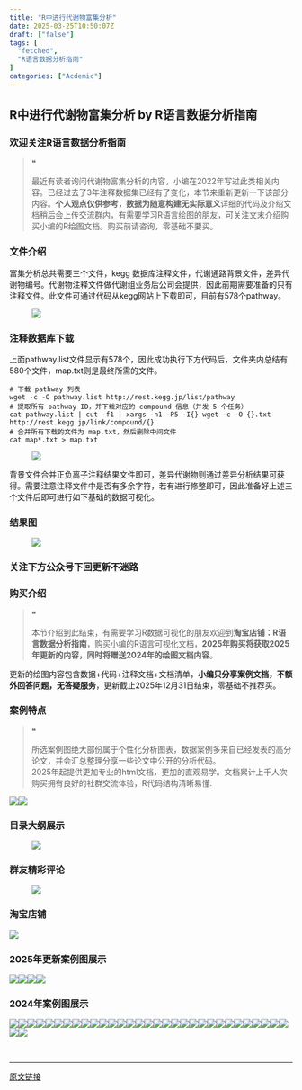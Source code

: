 ```yaml
---
title: "R中进行代谢物富集分析"
date: 2025-03-25T10:50:07Z
draft: ["false"]
tags: [
  "fetched",
  "R语言数据分析指南"
]
categories: ["Acdemic"]
---
```

R中进行代谢物富集分析 by R语言数据分析指南
------
<div><section data-tool="mdnice编辑器" data-website="https://www.mdnice.com" data-pm-slice="0 0 []"><h3 data-cacheurl="" data-remoteid="" data-tool="mdnice编辑器"><span></span><span><span leaf="">欢迎关注R语言数据分析指南</span></span><span></span></h3><blockquote><span><span leaf="">❝</span></span><p><span leaf="">最近有读者询问代谢物富集分析的内容，小编在2022年写过此类相关内容。已经过去了3年注释数据集已经有了变化，本节来重新更新一下该部分内容。</span><strong><span leaf="">个人观点仅供参考，数据为随意构建无实际意义</span></strong><span leaf="">详细的代码及介绍文档稍后会上传交流群内，有需要学习R语言绘图的朋友，可关注文末介绍购买小编的R绘图文档。购买前请咨询，零基础不要买。</span></p></blockquote><h3 data-cacheurl="" data-remoteid="" data-tool="mdnice编辑器"><span></span><span><span leaf="">文件介绍</span></span><span></span></h3><p data-tool="mdnice编辑器"><span leaf="">富集分析总共需要三个文件，kegg 数据库注释文件，代谢通路背景文件，差异代谢物编号。代谢物注释文件做代谢组业务后公司会提供，因此前期需要准备的只有注释文件。此文件可通过代码从kegg网站上下载即可，目前有578个pathway。</span></p><figure data-tool="mdnice编辑器"><span leaf=""><img data-src="https://mmbiz.qpic.cn/mmbiz_png/EibnicgwScTAaGTFNmrKYApR5y0RCCsS6icabIV3jRy7xyxOI6Fd3czjLUA8fd0mNXfdzUNvyntUuxL5jLHyaprHA/640?wx_fmt=png&amp;from=appmsg" data-ratio="0.5981481481481481" data-type="png" data-w="1080" data-imgfileid="100043862" src="https://mmbiz.qpic.cn/mmbiz_png/EibnicgwScTAaGTFNmrKYApR5y0RCCsS6icabIV3jRy7xyxOI6Fd3czjLUA8fd0mNXfdzUNvyntUuxL5jLHyaprHA/640?wx_fmt=png&amp;from=appmsg"></span></figure><h3 data-cacheurl="" data-remoteid="" data-tool="mdnice编辑器"><span></span><span><span leaf="">注释数据库下载</span></span><span></span></h3><p data-tool="mdnice编辑器"><span leaf="">上面pathway.list文件显示有578个，因此成功执行下方代码后，文件夹内总结有580个文件，map.txt则是最终所需的文件。</span></p><pre data-tool="mdnice编辑器"><span data-cacheurl="" data-remoteid=""></span><code><span><span leaf=""># 下载 pathway 列表</span></span><span leaf=""><br></span><span leaf="">wget -c -O pathway.list http://rest.kegg.jp/list/pathway</span><span leaf=""><br></span><span><span leaf=""># 提取所有 pathway ID，并下载对应的 compound 信息（并发 5 个任务）</span></span><span leaf=""><br></span><span leaf="">cat pathway.list | cut -f1 | xargs -n1 -P5 -I{} wget -c -O {}.txt http://rest.kegg.jp/link/compound/{}</span><span leaf=""><br></span><span><span leaf=""># 合并所有下载的文件为 map.txt，然后删除中间文件</span></span><span leaf=""><br></span><span leaf="">cat map*.txt &gt; map.txt</span><span leaf=""><br></span></code></pre><figure data-tool="mdnice编辑器"><span leaf=""><img data-src="https://mmbiz.qpic.cn/mmbiz_png/EibnicgwScTAaGTFNmrKYApR5y0RCCsS6icyGGxLm84XKocPYaMfboWyJ63On1K9F8ibHdsWCLDx4H4m9Nicednmgqg/640?wx_fmt=png&amp;from=appmsg" data-ratio="0.6808510638297872" data-type="png" data-w="846" data-imgfileid="100043860" src="https://mmbiz.qpic.cn/mmbiz_png/EibnicgwScTAaGTFNmrKYApR5y0RCCsS6icyGGxLm84XKocPYaMfboWyJ63On1K9F8ibHdsWCLDx4H4m9Nicednmgqg/640?wx_fmt=png&amp;from=appmsg"></span></figure><p data-tool="mdnice编辑器"><span leaf="">背景文件合并正负离子注释结果文件即可，差异代谢物则通过差异分析结果可获得。需要注意注释文件中是否有多余字符，若有进行修整即可，因此准备好上述三个文件后即可进行如下基础的数据可视化。</span></p><h3 data-cacheurl="" data-remoteid="" data-tool="mdnice编辑器"><span></span><span><span leaf="">结果图</span></span><span></span></h3><figure data-tool="mdnice编辑器"><span leaf=""><img data-src="https://mmbiz.qpic.cn/mmbiz_png/EibnicgwScTAaGTFNmrKYApR5y0RCCsS6icAD94SCRzEE0CsiciaUDEP8X6TF83xDjsFX6CgFnrR8WRnaPs4qnSQATQ/640?wx_fmt=png&amp;from=appmsg" data-ratio="0.6147859922178989" data-type="png" data-w="1028" data-imgfileid="100043861" src="https://mmbiz.qpic.cn/mmbiz_png/EibnicgwScTAaGTFNmrKYApR5y0RCCsS6icAD94SCRzEE0CsiciaUDEP8X6TF83xDjsFX6CgFnrR8WRnaPs4qnSQATQ/640?wx_fmt=png&amp;from=appmsg"></span></figure><h3 data-cacheurl="" data-remoteid="" data-tool="mdnice编辑器"><span></span><span><span leaf="">关注下方公众号下回更新不迷路</span></span><span></span></h3><section nodeleaf=""><mp-common-profile data-pluginname="mpprofile" data-nickname="R语言数据分析指南" data-alias="YanJANtwo" data-from="0" data-headimg="http://mmbiz.qpic.cn/mmbiz_png/EibnicgwScTAZF0rpeZII9Ltl26VbVagriczTria1fib3XgjwwHEHFjPzkmGpqWDVVHBSzhENictUM2iavAKiaM5lc9USw/0?wx_fmt=png" data-signature="R语言重症爱好者，喜欢绘制各种精美的图表，喜欢的小伙伴可以关注我，跟我一起学习" data-id="Mzg3MzQzNTYzMw==" data-is_biz_ban="0" data-service_type="1"></mp-common-profile></section><h3 data-cacheurl="" data-remoteid="" data-tool="mdnice编辑器"><span></span><span><span leaf="">购买介绍</span></span><span></span></h3><blockquote><span><span leaf="">❝</span></span><p><span leaf="">本节介绍到此结束，有需要学习R数据可视化的朋友欢迎到</span><strong><span leaf="">淘宝店铺：R语言数据分析指南</span></strong><span leaf="">，购买小编的R语言可视化文档，</span><strong><span leaf="">2025年购买将获取2025年更新的内容，同时将赠送2024年的绘图文档内容</span></strong><span leaf="">。</span></p></blockquote><p data-tool="mdnice编辑器"><span leaf="">更新的绘图内容包含数据+代码+注释文档+文档清单，</span><strong><span leaf="">小编只分享案例文档，不额外回答问题，无答疑服务</span></strong><span leaf="">，更新截止2025年12月31日结束，零基础不推荐买。</span></p><h3 data-cacheurl="" data-remoteid="" data-tool="mdnice编辑器"><span></span><span><span leaf="">案例特点</span></span><span></span></h3><blockquote><span><span leaf="">❝</span></span><p><span leaf="">所选案例图绝大部份属于个性化分析图表，数据案例多来自已经发表的高分论文，并会汇总整理分享一些论文中公开的分析代码。</span><span leaf=""><br></span><span leaf="">2025年起提供更加专业的html文档，更加的直观易学。文档累计上千人次购买拥有良好的社群交流体验，R代码结构清晰易懂.</span></p></blockquote><p data-tool="mdnice编辑器"><span leaf=""><img data-src="https://mmbiz.qpic.cn/mmbiz_png/EibnicgwScTAaGTFNmrKYApR5y0RCCsS6ic3UFqcsDPlOaeOiadqXYgZuWazW4ciaoI5OfBrEkHeuBIE9FTFMyNSpFQ/640?wx_fmt=png&amp;from=appmsg" data-ratio="0.9481481481481482" data-type="png" data-w="1080" data-imgfileid="100043864" src="https://mmbiz.qpic.cn/mmbiz_png/EibnicgwScTAaGTFNmrKYApR5y0RCCsS6ic3UFqcsDPlOaeOiadqXYgZuWazW4ciaoI5OfBrEkHeuBIE9FTFMyNSpFQ/640?wx_fmt=png&amp;from=appmsg"><img data-src="https://mmbiz.qpic.cn/mmbiz_png/EibnicgwScTAaGTFNmrKYApR5y0RCCsS6icuibGeyLbUCVvfibcwDI6hq9NKrzBRAPDaPMslMO0cYWibHDUTl7ogvhgg/640?wx_fmt=png&amp;from=appmsg" data-ratio="0.8712962962962963" data-type="png" data-w="1080" data-imgfileid="100043863" src="https://mmbiz.qpic.cn/mmbiz_png/EibnicgwScTAaGTFNmrKYApR5y0RCCsS6icuibGeyLbUCVvfibcwDI6hq9NKrzBRAPDaPMslMO0cYWibHDUTl7ogvhgg/640?wx_fmt=png&amp;from=appmsg"></span></p><h3 data-cacheurl="" data-remoteid="" data-tool="mdnice编辑器"><span></span><span><span leaf="">目录大纲展示</span></span><span></span></h3><figure data-tool="mdnice编辑器"><span leaf=""><img data-src="https://mmbiz.qpic.cn/mmbiz_png/EibnicgwScTAaGTFNmrKYApR5y0RCCsS6icz3RwoqMJF9RFF6vjpLX8hjV2MUiapDqz9hhQq6h93ZuBUTHkTdPvLyA/640?wx_fmt=png&amp;from=appmsg" data-ratio="0.5694444444444444" data-type="png" data-w="1080" data-imgfileid="100043869" src="https://mmbiz.qpic.cn/mmbiz_png/EibnicgwScTAaGTFNmrKYApR5y0RCCsS6icz3RwoqMJF9RFF6vjpLX8hjV2MUiapDqz9hhQq6h93ZuBUTHkTdPvLyA/640?wx_fmt=png&amp;from=appmsg"></span></figure><h3 data-cacheurl="" data-remoteid="" data-tool="mdnice编辑器"><span></span><span><span leaf="">群友精彩评论</span></span><span></span></h3><figure data-tool="mdnice编辑器"><span leaf=""><img data-src="https://mmbiz.qpic.cn/mmbiz_png/EibnicgwScTAaGTFNmrKYApR5y0RCCsS6icD8rmshiaCxcYFzBUtclT4Rseoz30dx6E8oFJRGAN7UOroC5hpKr5k9Q/640?wx_fmt=png&amp;from=appmsg" data-ratio="0.4546296296296296" data-type="png" data-w="1080" data-imgfileid="100043867" src="https://mmbiz.qpic.cn/mmbiz_png/EibnicgwScTAaGTFNmrKYApR5y0RCCsS6icD8rmshiaCxcYFzBUtclT4Rseoz30dx6E8oFJRGAN7UOroC5hpKr5k9Q/640?wx_fmt=png&amp;from=appmsg"></span></figure><h3 data-cacheurl="" data-remoteid="" data-tool="mdnice编辑器"><span></span><span><span leaf="">淘宝店铺</span></span><span></span></h3><section nodeleaf=""><img data-src="https://mmbiz.qpic.cn/mmbiz_jpg/EibnicgwScTAbvhPDLGT8NaialEsht92PTYNJWpmVLfoYGic1uha5FyBrDCibibZCLjiazgvpT1XcdwibfVywD2el0VAgg/640?wx_fmt=jpeg" data-ratio="1.0210420841683367" data-s="300,640" data-type="jpeg" data-w="998" type="block" data-imgfileid="100019415" src="https://mmbiz.qpic.cn/mmbiz_jpg/EibnicgwScTAbvhPDLGT8NaialEsht92PTYNJWpmVLfoYGic1uha5FyBrDCibibZCLjiazgvpT1XcdwibfVywD2el0VAgg/640?wx_fmt=jpeg"></section><h3 data-cacheurl="" data-remoteid="" data-tool="mdnice编辑器"><span></span><span><span leaf="">2025年更新案例图展示</span></span><span></span></h3><p data-tool="mdnice编辑器"><span leaf=""><img data-src="https://mmbiz.qpic.cn/mmbiz_jpg/EibnicgwScTAaGTFNmrKYApR5y0RCCsS6icV4KzibibQ4HS6H3AyADnsJFSCUHylPx3I5SZdY9aOhYC1iaNrz0dpICag/640?wx_fmt=jpeg&amp;from=appmsg" data-ratio="0.4212962962962963" data-type="jpeg" data-w="1080" data-imgfileid="100043868" src="https://mmbiz.qpic.cn/mmbiz_jpg/EibnicgwScTAaGTFNmrKYApR5y0RCCsS6icV4KzibibQ4HS6H3AyADnsJFSCUHylPx3I5SZdY9aOhYC1iaNrz0dpICag/640?wx_fmt=jpeg&amp;from=appmsg"><img data-src="https://mmbiz.qpic.cn/mmbiz_png/EibnicgwScTAaGTFNmrKYApR5y0RCCsS6icNoW7ggTvALjDTTUanWdOVZzJfGyg9ia5ljPhRhpCEzyVPjV6p4kCZIQ/640?wx_fmt=png&amp;from=appmsg" data-ratio="0.4255555555555556" data-type="png" data-w="900" data-imgfileid="100043865" src="https://mmbiz.qpic.cn/mmbiz_png/EibnicgwScTAaGTFNmrKYApR5y0RCCsS6icNoW7ggTvALjDTTUanWdOVZzJfGyg9ia5ljPhRhpCEzyVPjV6p4kCZIQ/640?wx_fmt=png&amp;from=appmsg"><img data-src="https://mmbiz.qpic.cn/mmbiz_png/EibnicgwScTAaGTFNmrKYApR5y0RCCsS6icHNflsSuLqMGVSbTXmMOyg1QBZId7VbY3k1CiamG9AyeicMdAXgZebjCg/640?wx_fmt=png&amp;from=appmsg" data-ratio="0.4255555555555556" data-type="png" data-w="900" data-imgfileid="100043866" src="https://mmbiz.qpic.cn/mmbiz_png/EibnicgwScTAaGTFNmrKYApR5y0RCCsS6icHNflsSuLqMGVSbTXmMOyg1QBZId7VbY3k1CiamG9AyeicMdAXgZebjCg/640?wx_fmt=png&amp;from=appmsg"><img data-src="https://mmbiz.qpic.cn/mmbiz_png/EibnicgwScTAaGTFNmrKYApR5y0RCCsS6ic7pNRFywPMOAEEk6iah7efibssU2O6aN7EAdDAF8qTYyfAhqdQED9omxw/640?wx_fmt=png&amp;from=appmsg" data-ratio="0.4255555555555556" data-type="png" data-w="900" data-imgfileid="100043873" src="https://mmbiz.qpic.cn/mmbiz_png/EibnicgwScTAaGTFNmrKYApR5y0RCCsS6ic7pNRFywPMOAEEk6iah7efibssU2O6aN7EAdDAF8qTYyfAhqdQED9omxw/640?wx_fmt=png&amp;from=appmsg"></span></p><h3 data-cacheurl="" data-remoteid="" data-tool="mdnice编辑器"><span></span><span><span leaf="">2024年案例图展示</span></span><span></span></h3><p data-tool="mdnice编辑器"><span leaf=""><img data-src="https://mmbiz.qpic.cn/mmbiz_png/EibnicgwScTAaGTFNmrKYApR5y0RCCsS6icfDs4YBiazwQISicLDNoPwIpDb5xlzya3FDqdCicaKfLCGicia01DxWXvIfg/640?wx_fmt=png&amp;from=appmsg" data-ratio="0.4255555555555556" data-type="png" data-w="900" data-imgfileid="100043872" src="https://mmbiz.qpic.cn/mmbiz_png/EibnicgwScTAaGTFNmrKYApR5y0RCCsS6icfDs4YBiazwQISicLDNoPwIpDb5xlzya3FDqdCicaKfLCGicia01DxWXvIfg/640?wx_fmt=png&amp;from=appmsg"><img data-src="https://mmbiz.qpic.cn/mmbiz_png/EibnicgwScTAaGTFNmrKYApR5y0RCCsS6icicxqQASBVY0GfuGYhsNh5ewZjs5JoSvuED1NIcsN4iaictQia2Wwhamdcw/640?wx_fmt=png&amp;from=appmsg" data-ratio="0.4255555555555556" data-type="png" data-w="900" data-imgfileid="100043871" src="https://mmbiz.qpic.cn/mmbiz_png/EibnicgwScTAaGTFNmrKYApR5y0RCCsS6icicxqQASBVY0GfuGYhsNh5ewZjs5JoSvuED1NIcsN4iaictQia2Wwhamdcw/640?wx_fmt=png&amp;from=appmsg"><img data-src="https://mmbiz.qpic.cn/mmbiz_png/EibnicgwScTAaGTFNmrKYApR5y0RCCsS6icjAX87c5kbLaOQXDjpQAN70n3upiamsJIViakFOSL5cskWQWuddlMMkjA/640?wx_fmt=png&amp;from=appmsg" data-ratio="0.4255555555555556" data-type="png" data-w="900" data-imgfileid="100043870" src="https://mmbiz.qpic.cn/mmbiz_png/EibnicgwScTAaGTFNmrKYApR5y0RCCsS6icjAX87c5kbLaOQXDjpQAN70n3upiamsJIViakFOSL5cskWQWuddlMMkjA/640?wx_fmt=png&amp;from=appmsg"><img data-src="https://mmbiz.qpic.cn/mmbiz_png/EibnicgwScTAaGTFNmrKYApR5y0RCCsS6icS1oVOJgCgThicuUA3zUhk72aBbLpibib2pt4cq6PRdGPX7xFaClfOiaFTw/640?wx_fmt=png&amp;from=appmsg" data-ratio="0.4255555555555556" data-type="png" data-w="900" data-imgfileid="100043874" src="https://mmbiz.qpic.cn/mmbiz_png/EibnicgwScTAaGTFNmrKYApR5y0RCCsS6icS1oVOJgCgThicuUA3zUhk72aBbLpibib2pt4cq6PRdGPX7xFaClfOiaFTw/640?wx_fmt=png&amp;from=appmsg"><img data-src="https://mmbiz.qpic.cn/mmbiz_png/EibnicgwScTAaGTFNmrKYApR5y0RCCsS6ictkrlUH65dJ6kkTESCNnvU2uCEyOLDVVpdFa6qhYXuUPz3E5PReCbVA/640?wx_fmt=png&amp;from=appmsg" data-ratio="0.4255555555555556" data-type="png" data-w="900" data-imgfileid="100043875" src="https://mmbiz.qpic.cn/mmbiz_png/EibnicgwScTAaGTFNmrKYApR5y0RCCsS6ictkrlUH65dJ6kkTESCNnvU2uCEyOLDVVpdFa6qhYXuUPz3E5PReCbVA/640?wx_fmt=png&amp;from=appmsg"><img data-src="https://mmbiz.qpic.cn/mmbiz_png/EibnicgwScTAaGTFNmrKYApR5y0RCCsS6icg7aIxk41LXgNrOhEblukmaLqjJkcQQNWxpdfn4mgewT7UbwokyTS4Q/640?wx_fmt=png&amp;from=appmsg" data-ratio="0.4255555555555556" data-type="png" data-w="900" data-imgfileid="100043879" src="https://mmbiz.qpic.cn/mmbiz_png/EibnicgwScTAaGTFNmrKYApR5y0RCCsS6icg7aIxk41LXgNrOhEblukmaLqjJkcQQNWxpdfn4mgewT7UbwokyTS4Q/640?wx_fmt=png&amp;from=appmsg"><img data-src="https://mmbiz.qpic.cn/mmbiz_png/EibnicgwScTAaGTFNmrKYApR5y0RCCsS6icL90cXEGAaWZicEibzDAiaHpw2RQEK0ejTFrdUXQ2yzSExibznKYFp2PqqA/640?wx_fmt=png&amp;from=appmsg" data-ratio="0.4255555555555556" data-type="png" data-w="900" data-imgfileid="100043878" src="https://mmbiz.qpic.cn/mmbiz_png/EibnicgwScTAaGTFNmrKYApR5y0RCCsS6icL90cXEGAaWZicEibzDAiaHpw2RQEK0ejTFrdUXQ2yzSExibznKYFp2PqqA/640?wx_fmt=png&amp;from=appmsg"><img data-src="https://mmbiz.qpic.cn/mmbiz_png/EibnicgwScTAaGTFNmrKYApR5y0RCCsS6icMicJ9ZmcMEZ67T9QzFDrgOicagN9wUa3Wqiazy0gibqL7NZI1cBNZOzC9g/640?wx_fmt=png&amp;from=appmsg" data-ratio="0.4255555555555556" data-type="png" data-w="900" data-imgfileid="100043877" src="https://mmbiz.qpic.cn/mmbiz_png/EibnicgwScTAaGTFNmrKYApR5y0RCCsS6icMicJ9ZmcMEZ67T9QzFDrgOicagN9wUa3Wqiazy0gibqL7NZI1cBNZOzC9g/640?wx_fmt=png&amp;from=appmsg"><img data-src="https://mmbiz.qpic.cn/mmbiz_png/EibnicgwScTAaGTFNmrKYApR5y0RCCsS6icpyLJQHr5ibyqXYh18YaBMBMX6To4F4AbXGv5ITCRsehfyKpCnW9ypng/640?wx_fmt=png&amp;from=appmsg" data-ratio="0.4255555555555556" data-type="png" data-w="900" data-imgfileid="100043876" src="https://mmbiz.qpic.cn/mmbiz_png/EibnicgwScTAaGTFNmrKYApR5y0RCCsS6icpyLJQHr5ibyqXYh18YaBMBMX6To4F4AbXGv5ITCRsehfyKpCnW9ypng/640?wx_fmt=png&amp;from=appmsg"><img data-src="https://mmbiz.qpic.cn/mmbiz_png/EibnicgwScTAaGTFNmrKYApR5y0RCCsS6icU8bbySKekJogcbnT5jW42SJQzLq3Cl6ry1uaYrRgzZsk44iaXaY9Gbg/640?wx_fmt=png&amp;from=appmsg" data-ratio="0.4255555555555556" data-type="png" data-w="900" data-imgfileid="100043880" src="https://mmbiz.qpic.cn/mmbiz_png/EibnicgwScTAaGTFNmrKYApR5y0RCCsS6icU8bbySKekJogcbnT5jW42SJQzLq3Cl6ry1uaYrRgzZsk44iaXaY9Gbg/640?wx_fmt=png&amp;from=appmsg"><img data-src="https://mmbiz.qpic.cn/mmbiz_png/EibnicgwScTAaGTFNmrKYApR5y0RCCsS6icmFfYRdyjYRSqMujcqgKRQJnSwpu3IbdzI3uTWUnFZTckf2P4l7Xicmw/640?wx_fmt=png&amp;from=appmsg" data-ratio="0.4255555555555556" data-type="png" data-w="900" data-imgfileid="100043881" src="https://mmbiz.qpic.cn/mmbiz_png/EibnicgwScTAaGTFNmrKYApR5y0RCCsS6icmFfYRdyjYRSqMujcqgKRQJnSwpu3IbdzI3uTWUnFZTckf2P4l7Xicmw/640?wx_fmt=png&amp;from=appmsg"><img data-src="https://mmbiz.qpic.cn/mmbiz_png/EibnicgwScTAaGTFNmrKYApR5y0RCCsS6icQMujvBqCaD5dmmGPdGOUOrASXAvtO7XyO9zz62wdz6WmaKqdFN4W3Q/640?wx_fmt=png&amp;from=appmsg" data-ratio="0.4255555555555556" data-type="png" data-w="900" data-imgfileid="100043882" src="https://mmbiz.qpic.cn/mmbiz_png/EibnicgwScTAaGTFNmrKYApR5y0RCCsS6icQMujvBqCaD5dmmGPdGOUOrASXAvtO7XyO9zz62wdz6WmaKqdFN4W3Q/640?wx_fmt=png&amp;from=appmsg"><img data-src="https://mmbiz.qpic.cn/mmbiz_png/EibnicgwScTAaGTFNmrKYApR5y0RCCsS6icet1GQ2aEbTjlo1227pxUpr6dhOIKXEZ3kM8NWMicibc9UPQQrWl9utVg/640?wx_fmt=png&amp;from=appmsg" data-ratio="0.4255555555555556" data-type="png" data-w="900" data-imgfileid="100043883" src="https://mmbiz.qpic.cn/mmbiz_png/EibnicgwScTAaGTFNmrKYApR5y0RCCsS6icet1GQ2aEbTjlo1227pxUpr6dhOIKXEZ3kM8NWMicibc9UPQQrWl9utVg/640?wx_fmt=png&amp;from=appmsg"><img data-src="https://mmbiz.qpic.cn/mmbiz_png/EibnicgwScTAaGTFNmrKYApR5y0RCCsS6icvnrFWTN9G5Vo5QuHu7XqFLyMjh8VBLc6O9dBwgKla42oTCt3dzibefQ/640?wx_fmt=png&amp;from=appmsg" data-ratio="0.4255555555555556" data-type="png" data-w="900" data-imgfileid="100043884" src="https://mmbiz.qpic.cn/mmbiz_png/EibnicgwScTAaGTFNmrKYApR5y0RCCsS6icvnrFWTN9G5Vo5QuHu7XqFLyMjh8VBLc6O9dBwgKla42oTCt3dzibefQ/640?wx_fmt=png&amp;from=appmsg"><img data-src="https://mmbiz.qpic.cn/mmbiz_png/EibnicgwScTAaGTFNmrKYApR5y0RCCsS6icJnvFibMXVe0ibmfBaL92ibhmFYI7R2Nl3ywtiaeSJ34kmGklO7SZpvTqog/640?wx_fmt=png&amp;from=appmsg" data-ratio="0.4255555555555556" data-type="png" data-w="900" data-imgfileid="100043889" src="https://mmbiz.qpic.cn/mmbiz_png/EibnicgwScTAaGTFNmrKYApR5y0RCCsS6icJnvFibMXVe0ibmfBaL92ibhmFYI7R2Nl3ywtiaeSJ34kmGklO7SZpvTqog/640?wx_fmt=png&amp;from=appmsg"><img data-src="https://mmbiz.qpic.cn/mmbiz_png/EibnicgwScTAaGTFNmrKYApR5y0RCCsS6icKM98bIwXg02cxicT2h8bYEVs8ZgUJnIHA9jQKtcSnAcHwNtGfdUQ7Pg/640?wx_fmt=png&amp;from=appmsg" data-ratio="0.4255555555555556" data-type="png" data-w="900" data-imgfileid="100043888" src="https://mmbiz.qpic.cn/mmbiz_png/EibnicgwScTAaGTFNmrKYApR5y0RCCsS6icKM98bIwXg02cxicT2h8bYEVs8ZgUJnIHA9jQKtcSnAcHwNtGfdUQ7Pg/640?wx_fmt=png&amp;from=appmsg"><img data-src="https://mmbiz.qpic.cn/mmbiz_png/EibnicgwScTAaGTFNmrKYApR5y0RCCsS6icDdRBtiblyHkS0ibjVDgJ2OTKqdwvCnwDeoF2hTj8bMMFtgPibs4zMEYpg/640?wx_fmt=png&amp;from=appmsg" data-ratio="0.4255555555555556" data-type="png" data-w="900" data-imgfileid="100043886" src="https://mmbiz.qpic.cn/mmbiz_png/EibnicgwScTAaGTFNmrKYApR5y0RCCsS6icDdRBtiblyHkS0ibjVDgJ2OTKqdwvCnwDeoF2hTj8bMMFtgPibs4zMEYpg/640?wx_fmt=png&amp;from=appmsg"><img data-src="https://mmbiz.qpic.cn/mmbiz_png/EibnicgwScTAaGTFNmrKYApR5y0RCCsS6icpH62W3zmSDJP2EfovFqGhJAziclWJp0BgXIzsu58QdIlqGtakbytNKA/640?wx_fmt=png&amp;from=appmsg" data-ratio="0.4255555555555556" data-type="png" data-w="900" data-imgfileid="100043887" src="https://mmbiz.qpic.cn/mmbiz_png/EibnicgwScTAaGTFNmrKYApR5y0RCCsS6icpH62W3zmSDJP2EfovFqGhJAziclWJp0BgXIzsu58QdIlqGtakbytNKA/640?wx_fmt=png&amp;from=appmsg"><img data-src="https://mmbiz.qpic.cn/mmbiz_png/EibnicgwScTAaGTFNmrKYApR5y0RCCsS6icowicuhhXgKVLEiaEiaicib5fxtCUb63qYNtkibvFA2VfEu8J9MA3PWoUDkWw/640?wx_fmt=png&amp;from=appmsg" data-ratio="0.4255555555555556" data-type="png" data-w="900" data-imgfileid="100043885" src="https://mmbiz.qpic.cn/mmbiz_png/EibnicgwScTAaGTFNmrKYApR5y0RCCsS6icowicuhhXgKVLEiaEiaicib5fxtCUb63qYNtkibvFA2VfEu8J9MA3PWoUDkWw/640?wx_fmt=png&amp;from=appmsg"><img data-src="https://mmbiz.qpic.cn/mmbiz_png/EibnicgwScTAaGTFNmrKYApR5y0RCCsS6icBGAz8QQWQ2ficqiaUbXQvBLhmnpS0Jnxwykfiba8mVtl9LIn25KwceyvA/640?wx_fmt=png&amp;from=appmsg" data-ratio="0.4255555555555556" data-type="png" data-w="900" data-imgfileid="100043890" src="https://mmbiz.qpic.cn/mmbiz_png/EibnicgwScTAaGTFNmrKYApR5y0RCCsS6icBGAz8QQWQ2ficqiaUbXQvBLhmnpS0Jnxwykfiba8mVtl9LIn25KwceyvA/640?wx_fmt=png&amp;from=appmsg"><img data-src="https://mmbiz.qpic.cn/mmbiz_png/EibnicgwScTAaGTFNmrKYApR5y0RCCsS6icUmhibicuEVonfw5gQalkVJKKS9OGiadNwHg3v0seRZoufiakJJx6gF3JXA/640?wx_fmt=png&amp;from=appmsg" data-ratio="0.4255555555555556" data-type="png" data-w="900" data-imgfileid="100043892" src="https://mmbiz.qpic.cn/mmbiz_png/EibnicgwScTAaGTFNmrKYApR5y0RCCsS6icUmhibicuEVonfw5gQalkVJKKS9OGiadNwHg3v0seRZoufiakJJx6gF3JXA/640?wx_fmt=png&amp;from=appmsg"><img data-src="https://mmbiz.qpic.cn/mmbiz_png/EibnicgwScTAaGTFNmrKYApR5y0RCCsS6icv9B3w21lDrvbKzTQvxMpMc4f3EAoA1XVInz4YAOBF8pibttWS37ibSDg/640?wx_fmt=png&amp;from=appmsg" data-ratio="0.4255555555555556" data-type="png" data-w="900" data-imgfileid="100043894" src="https://mmbiz.qpic.cn/mmbiz_png/EibnicgwScTAaGTFNmrKYApR5y0RCCsS6icv9B3w21lDrvbKzTQvxMpMc4f3EAoA1XVInz4YAOBF8pibttWS37ibSDg/640?wx_fmt=png&amp;from=appmsg"><img data-src="https://mmbiz.qpic.cn/mmbiz_png/EibnicgwScTAaGTFNmrKYApR5y0RCCsS6ichd2CFEayyjtTz6wBpQGHDJMSF248xUs023pne6lfQAAQ9dbiaLJ77Ng/640?wx_fmt=png&amp;from=appmsg" data-ratio="0.4255555555555556" data-type="png" data-w="900" data-imgfileid="100043891" src="https://mmbiz.qpic.cn/mmbiz_png/EibnicgwScTAaGTFNmrKYApR5y0RCCsS6ichd2CFEayyjtTz6wBpQGHDJMSF248xUs023pne6lfQAAQ9dbiaLJ77Ng/640?wx_fmt=png&amp;from=appmsg"><img data-src="https://mmbiz.qpic.cn/mmbiz_png/EibnicgwScTAaGTFNmrKYApR5y0RCCsS6icTy6SckzzPoSiaaIW3uVUT6t5ibib7kc1pWWyY9LkCKdCgqhAicZ4s5KtDw/640?wx_fmt=png&amp;from=appmsg" data-ratio="0.4255555555555556" data-type="png" data-w="900" data-imgfileid="100043893" src="https://mmbiz.qpic.cn/mmbiz_png/EibnicgwScTAaGTFNmrKYApR5y0RCCsS6icTy6SckzzPoSiaaIW3uVUT6t5ibib7kc1pWWyY9LkCKdCgqhAicZ4s5KtDw/640?wx_fmt=png&amp;from=appmsg"><img data-src="https://mmbiz.qpic.cn/mmbiz_png/EibnicgwScTAaGTFNmrKYApR5y0RCCsS6ic7JH8fE8kPmFusDwjs61MWV8pthYaBAecSBvAQHLDmvsShNokuBjN7Q/640?wx_fmt=png&amp;from=appmsg" data-ratio="0.4255555555555556" data-type="png" data-w="900" data-imgfileid="100043897" src="https://mmbiz.qpic.cn/mmbiz_png/EibnicgwScTAaGTFNmrKYApR5y0RCCsS6ic7JH8fE8kPmFusDwjs61MWV8pthYaBAecSBvAQHLDmvsShNokuBjN7Q/640?wx_fmt=png&amp;from=appmsg"><img data-src="https://mmbiz.qpic.cn/mmbiz_png/EibnicgwScTAaGTFNmrKYApR5y0RCCsS6icZLgjzrGljvojKus1s7BmEA6mQSM8WBD2n9uhm22ezMu1BQGUFibnCYA/640?wx_fmt=png&amp;from=appmsg" data-ratio="0.4255555555555556" data-type="png" data-w="900" data-imgfileid="100043896" src="https://mmbiz.qpic.cn/mmbiz_png/EibnicgwScTAaGTFNmrKYApR5y0RCCsS6icZLgjzrGljvojKus1s7BmEA6mQSM8WBD2n9uhm22ezMu1BQGUFibnCYA/640?wx_fmt=png&amp;from=appmsg"><img data-src="https://mmbiz.qpic.cn/mmbiz_png/EibnicgwScTAaGTFNmrKYApR5y0RCCsS6ic36rHVqS4xaSTag5Oxka2uicias2o4QXl1XDGCpPJLXE9dhAmZVtd5wZg/640?wx_fmt=png&amp;from=appmsg" data-ratio="0.4255555555555556" data-type="png" data-w="900" data-imgfileid="100043895" src="https://mmbiz.qpic.cn/mmbiz_png/EibnicgwScTAaGTFNmrKYApR5y0RCCsS6ic36rHVqS4xaSTag5Oxka2uicias2o4QXl1XDGCpPJLXE9dhAmZVtd5wZg/640?wx_fmt=png&amp;from=appmsg"><img data-src="https://mmbiz.qpic.cn/mmbiz_png/EibnicgwScTAaGTFNmrKYApR5y0RCCsS6icNWjPE5TxjRAxD6LPXnPSp3e5NtMtPR0qactRk07lJVPl1KTGtQnj8A/640?wx_fmt=png&amp;from=appmsg" data-ratio="0.4255555555555556" data-type="png" data-w="900" data-imgfileid="100043899" src="https://mmbiz.qpic.cn/mmbiz_png/EibnicgwScTAaGTFNmrKYApR5y0RCCsS6icNWjPE5TxjRAxD6LPXnPSp3e5NtMtPR0qactRk07lJVPl1KTGtQnj8A/640?wx_fmt=png&amp;from=appmsg"><img data-src="https://mmbiz.qpic.cn/mmbiz_png/EibnicgwScTAaGTFNmrKYApR5y0RCCsS6icQQ8HZDor9ZJBgguXlGVwKeFicKwVWoNAfWx1USmaDXgAIHKOm8QrQFQ/640?wx_fmt=png&amp;from=appmsg" data-ratio="0.4255555555555556" data-type="png" data-w="900" data-imgfileid="100043898" src="https://mmbiz.qpic.cn/mmbiz_png/EibnicgwScTAaGTFNmrKYApR5y0RCCsS6icQQ8HZDor9ZJBgguXlGVwKeFicKwVWoNAfWx1USmaDXgAIHKOm8QrQFQ/640?wx_fmt=png&amp;from=appmsg"><img data-src="https://mmbiz.qpic.cn/mmbiz_png/EibnicgwScTAaGTFNmrKYApR5y0RCCsS6ic58PfwC8prLs4vyRpuFmrIP4f1cgvhT68LMiaWPPibnJfiaSW5mvXkTNbQ/640?wx_fmt=png&amp;from=appmsg" data-ratio="0.4255555555555556" data-type="png" data-w="900" data-imgfileid="100043902" src="https://mmbiz.qpic.cn/mmbiz_png/EibnicgwScTAaGTFNmrKYApR5y0RCCsS6ic58PfwC8prLs4vyRpuFmrIP4f1cgvhT68LMiaWPPibnJfiaSW5mvXkTNbQ/640?wx_fmt=png&amp;from=appmsg"><img data-src="https://mmbiz.qpic.cn/mmbiz_png/EibnicgwScTAaGTFNmrKYApR5y0RCCsS6ic0ICpwSqSmLoUKwib5iafJgIBrQ5LrgkgKJkpgJkRiccfcU70fiaiaHPrr2A/640?wx_fmt=png&amp;from=appmsg" data-ratio="0.4255555555555556" data-type="png" data-w="900" data-imgfileid="100043904" src="https://mmbiz.qpic.cn/mmbiz_png/EibnicgwScTAaGTFNmrKYApR5y0RCCsS6ic0ICpwSqSmLoUKwib5iafJgIBrQ5LrgkgKJkpgJkRiccfcU70fiaiaHPrr2A/640?wx_fmt=png&amp;from=appmsg"><img data-src="https://mmbiz.qpic.cn/mmbiz_png/EibnicgwScTAaGTFNmrKYApR5y0RCCsS6icBpQaJibwcib0SXiciaNDXqiarsEHib4weN32nx2KfmlpbicltQ7M4kmiaMl1eA/640?wx_fmt=png&amp;from=appmsg" data-ratio="0.4255555555555556" data-type="png" data-w="900" data-imgfileid="100043901" src="https://mmbiz.qpic.cn/mmbiz_png/EibnicgwScTAaGTFNmrKYApR5y0RCCsS6icBpQaJibwcib0SXiciaNDXqiarsEHib4weN32nx2KfmlpbicltQ7M4kmiaMl1eA/640?wx_fmt=png&amp;from=appmsg"><img data-src="https://mmbiz.qpic.cn/mmbiz_png/EibnicgwScTAaGTFNmrKYApR5y0RCCsS6ic1F6DzNINXFfbBn7cZEoEdeiaaW5gtUiawXNgy1ztrMRnLafMfx3ADSibA/640?wx_fmt=png&amp;from=appmsg" data-ratio="0.4255555555555556" data-type="png" data-w="900" data-imgfileid="100043903" src="https://mmbiz.qpic.cn/mmbiz_png/EibnicgwScTAaGTFNmrKYApR5y0RCCsS6ic1F6DzNINXFfbBn7cZEoEdeiaaW5gtUiawXNgy1ztrMRnLafMfx3ADSibA/640?wx_fmt=png&amp;from=appmsg"></span></p></section><section><span leaf=""><br></span></section><p><mp-style-type data-value="3"></mp-style-type></p></div>  
<hr>
<a href="https://mp.weixin.qq.com/s/rU8hTGMNjHRN1zv5mo2DWw",target="_blank" rel="noopener noreferrer">原文链接</a>
